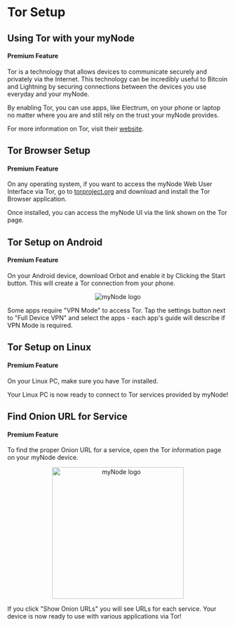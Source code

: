 # Tor Setup

## Using Tor with your myNode

#### Premium Feature

Tor is a technology that allows devices to communicate securely and privately via the Internet. This technology can be incredibly useful to Bitcoin and Lightning by securing connections between the devices you use everyday and your myNode.

By enabling Tor, you can use apps, like Electrum, on your phone or laptop no matter where you are and still rely on the trust your myNode provides.

For more information on Tor, visit their [website](https://www.torproject.org/).

## Tor Browser Setup

#### Premium Feature

On any operating system, if you want to access the myNode Web User Interface via Tor, go to [torproject.org](https://www.torproject.org/) and download and install the Tor Browser application.

Once installed, you can access the myNode UI via the link shown on the Tor page.

## Tor Setup on Android

#### Premium Feature

On your Android device, download Orbot and enable it by Clicking the Start button. This will create a Tor connection from your phone.

<center>
  <figure>
    <img src="/images/remote-access-tor/setup-tor-access-1.png" alt="myNode logo" class="app_screenshot">
  </figure>
</center>

Some apps require "VPN Mode" to access Tor. Tap the settings button next to "Full Device VPN" and select the apps - each app's guide will describe if VPN Mode is required.

## Tor Setup on Linux

#### Premium Feature

On your Linux PC, make sure you have Tor installed.

Your Linux PC is now ready to connect to Tor services provided by myNode!


## Find Onion URL for Service

#### Premium Feature

To find the proper Onion URL for a service, open the Tor information page on your myNode device.

<center>
  <figure>
    <img src="/images/remote-access-tor/setup-tor-access-2.png" alt="myNode logo" style="width: 300px">
  </figure>
</center>

If you click "Show Onion URLs" you will see URLs for each service. Your device is now ready to use with various applications via Tor!
